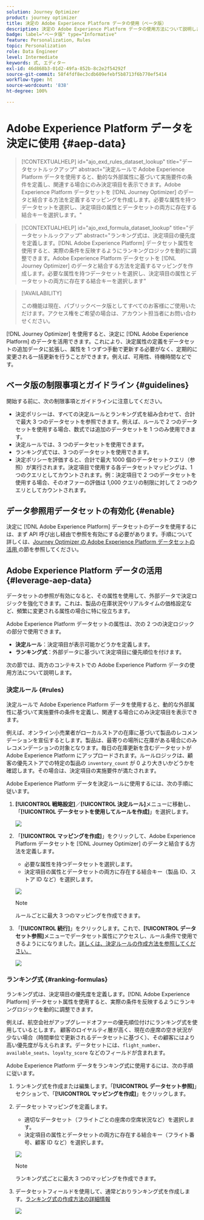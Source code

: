 ```yaml
---
solution: Journey Optimizer
product: journey optimizer
title: 決定の Adobe Experience Platform データの使用（ベータ版）
description: 決定の Adobe Experience Platform データの使用方法について説明します。
badge: label="ベータ版" type="Informative"
feature: Personalization, Rules
topic: Personalization
role: Data Engineer
level: Intermediate
keywords: 式, エディター
exl-id: 46d868b3-01d2-49fa-852b-8c2e2f54292f
source-git-commit: 58f4fdf8ec3cdb609efebf5b8713f6b770ef5414
workflow-type: ht
source-wordcount: '838'
ht-degree: 100%

---
```


# Adobe Experience Platform データを決定に使用 {#aep-data}

>[!CONTEXTUALHELP]
>id="ajo_exd_rules_dataset_lookup"
>title="データセットルックアップ"
>abstract="決定ルールで Adobe Experience Platform データを使用すると、動的な外部属性に基づいて実施要件の条件を定義し、関連する場合にのみ決定項目を表示できます。Adobe Experience Platform データセットを [!DNL Journey Optimizer] のデータと結合する方法を定義するマッピングを作成します。必要な属性を持つデータセットを選択し、決定項目の属性とデータセットの両方に存在する結合キーを選択します。"

>[!CONTEXTUALHELP]
>id="ajo_exd_formula_dataset_lookup"
>title="データセットルックアップ"
>abstract="ランキング式は、決定項目の優先度を定義します。[!DNL Adobe Experience Platform] データセット属性を使用すると、実際の条件を反映するようにランキングロジックを動的に調整できます。Adobe Experience Platform データセットを [!DNL Journey Optimizer] のデータと結合する方法を定義するマッピングを作成します。必要な属性を持つデータセットを選択し、決定項目の属性とデータセットの両方に存在する結合キーを選択します"

>[!AVAILABILITY]
>
>この機能は現在、パブリックベータ版としてすべてのお客様にご使用いただけます。アクセス権をご希望の場合は、アカウント担当者にお問い合わせください。

[!DNL Journey Optimizer] を使用すると、決定に [!DNL Adobe Experience Platform] のデータを活用できます。これにより、決定属性の定義をデータセットの追加データに拡張し、属性を 1 つずつ手動で更新する必要がなく、定期的に変更される一括更新を行うことができます。例えば、可用性、待機時間などです。

## ベータ版の制限事項とガイドライン {#guidelines}

開始する前に、次の制限事項とガイドラインに注意してください。

* 決定ポリシーは、すべての決定ルールとランキング式を組み合わせて、合計で最大 3 つのデータセットを参照できます。例えば、ルールで 2 つのデータセットを使用する場合、数式では追加のデータセットを 1 つのみ使用できます。
* 決定ルールでは、3 つのデータセットを使用できます。
* ランキング式では、3 つのデータセットを使用できます。
* 決定ポリシーを評価すると、合計で最大 1000 個のデータセットクエリ（参照）が実行されます。決定項目で使用する各データセットマッピングは、1 つのクエリとしてカウントされます。例：決定項目で 2 つのデータセットを使用する場合、そのオファーの評価は 1,000 クエリの制限に対して 2 つのクエリとしてカウントされます。

## データ参照用データセットの有効化 {#enable}

決定に [!DNL Adobe Experience Platform] データセットのデータを使用するには、まず API 呼び出し経由で参照を有効にする必要があります。手順について詳しくは、[Journey Optimizer の Adobe Experience Platform データセットの活用 ](../data/lookup-aep-data.md)の節を参照してください。

## Adobe Experience Platform データの活用 {#leverage-aep-data}

データセットの参照が有効になると、その属性を使用して、外部データで決定ロジックを強化できます。これは、製品の在庫状況やリアルタイムの価格設定など、頻繁に変更される属性の場合に特に役立ちます。

Adobe Experience Platform データセットの属性は、次の 2 つの決定ロジックの部分で使用できます。

* **決定ルール**：決定項目が表示可能かどうかを定義します。
* **ランキング式**：外部データに基づいて決定項目に優先順位を付けます。

次の節では、両方のコンテキストでの Adobe Experience Platform データの使用方法について説明します。

### 決定ルール {#rules}

決定ルールで Adobe Experience Platform データを使用すると、動的な外部属性に基づいて実施要件の条件を定義し、関連する場合にのみ決定項目を表示できます。

例えば、オンライン小売業者がローカルストアの在庫に基づいて製品のレコメンデーションを宣伝するとします。製品は、最寄りの場所に在庫がある場合にのみレコメンデーションの対象となります。毎日の在庫更新を含むデータセットが Adobe Experience Platform にアップロードされます。ルールロジックは、顧客の優先ストアでの特定の製品の `inventory_count` が 0 より大きいかどうかを確認します。その場合は、決定項目の実施要件が満たされます。

Adobe Experience Platform データを決定ルールに使用するには、次の手順に従います。

1. **[!UICONTROL 戦略設定]**／**[!UICONTROL 決定ルール]**&#x200B;メニューに移動し、「**[!UICONTROL データセットを使用してルールを作成]**」を選択します。

   ![](assets/exd-lookup-rule.png)

1. 「**[!UICONTROL マッピングを作成]**」をクリックして、Adobe Experience Platform データセットを [!DNL Journey Optimizer] のデータと結合する方法を定義します。

   * 必要な属性を持つデータセットを選択します。
   * 決定項目の属性とデータセットの両方に存在する結合キー（製品 ID、ストア ID など）を選択します。

   ![](assets/exd-lookup-mapping.png)

   >[!NOTE]
   >
   >ルールごとに最大 3 つのマッピングを作成できます。

1. 「**[!UICONTROL 続行]**」をクリックします。これで、**[!UICONTROL データセット参照]**&#x200B;メニューでデータセット属性にアクセスし、ルール条件で使用できるようにになりました。[詳しくは、決定ルールの作成方法を参照してください。](../experience-decisioning/rules.md#create)

   ![](assets/exd-lookup-menu.png)

### ランキング式 {#ranking-formulas}

ランキング式は、決定項目の優先度を定義します。[!DNL Adobe Experience Platform] データセット属性を使用すると、実際の条件を反映するようにランキングロジックを動的に調整できます。

例えば、航空会社がアップグレードオファーの優先順位付けにランキング式を使用しているとします。 顧客のロイヤルティ層が高く、現在の座席の空き状況が少ない場合（時間単位で更新されるデータセットに基づく）、その顧客にはより高い優先度が与えられます。データセットには、`flight_number`、`available_seats`、`loyalty_score` などのフィールドが含まれます。

Adobe Experience Platform データをランキング式に使用するには、次の手順に従います。

1. ランキング式を作成または編集します。「**[!UICONTROL データセット参照]**」セクションで、「**[!UICONTROL マッピングを作成]**」をクリックします。

1. データセットマッピングを定義します。

   * 適切なデータセット（フライトごとの座席の空席状況など）を選択します。
   * 決定項目の属性とデータセットの両方に存在する結合キー（フライト番号、顧客 ID など）を選択します。

   ![](assets/exd-lookup-formula-mapping.png)

   >[!NOTE]
   >
   >ランキング式ごとに最大 3 つのマッピングを作成できます。

1. データセットフィールドを使用して、通常どおりランキング式を作成します。[ランキング式の作成方法の詳細情報](ranking/ranking-formulas.md#create-ranking-formula)

   ![](assets/exd-lookup-formula-criteria.png)
